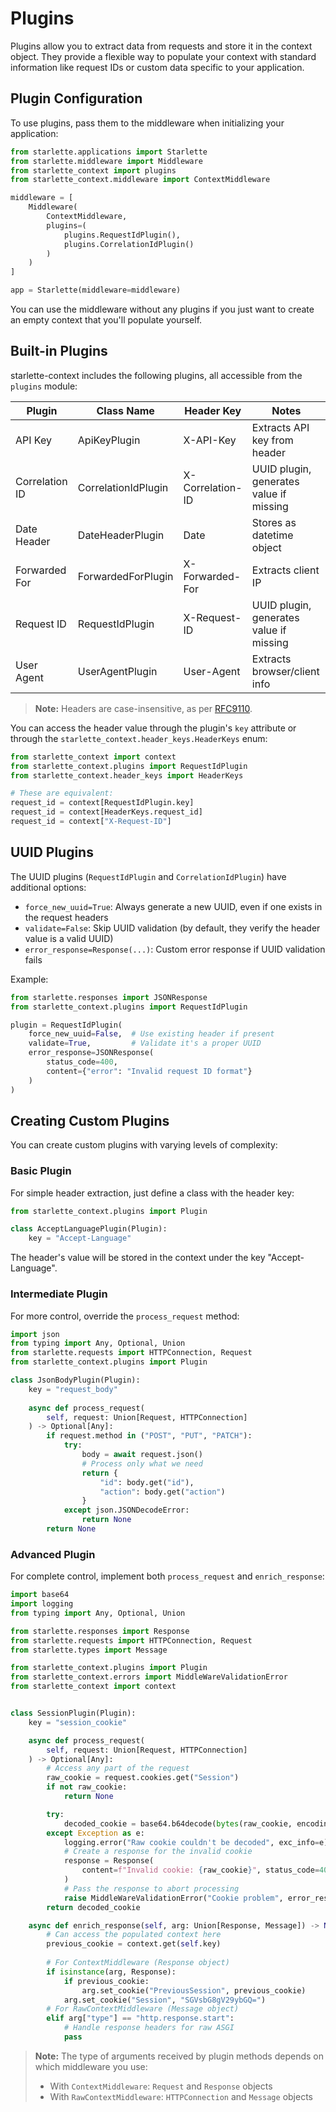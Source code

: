 # Plugins

Plugins allow you to extract data from requests and store it in the context object. They provide a flexible way to populate your context with standard information like request IDs or custom data specific to your application.

## Plugin Configuration

To use plugins, pass them to the middleware when initializing your application:

```python
from starlette.applications import Starlette
from starlette.middleware import Middleware
from starlette_context import plugins
from starlette_context.middleware import ContextMiddleware

middleware = [
    Middleware(
        ContextMiddleware,
        plugins=(
            plugins.RequestIdPlugin(),
            plugins.CorrelationIdPlugin()
        )
    )
]

app = Starlette(middleware=middleware)
```

You can use the middleware without any plugins if you just want to create an empty context that you'll populate yourself.

## Built-in Plugins

starlette-context includes the following plugins, all accessible from the `plugins` module:

| Plugin | Class Name | Header Key | Notes |
|--------|------------|------------|-------|
| API Key | ApiKeyPlugin | X-API-Key | Extracts API key from header |
| Correlation ID | CorrelationIdPlugin | X-Correlation-ID | UUID plugin, generates value if missing |
| Date Header | DateHeaderPlugin | Date | Stores as datetime object |
| Forwarded For | ForwardedForPlugin | X-Forwarded-For | Extracts client IP |
| Request ID | RequestIdPlugin | X-Request-ID | UUID plugin, generates value if missing |
| User Agent | UserAgentPlugin | User-Agent | Extracts browser/client info |

> **Note:** Headers are case-insensitive, as per [RFC9110](https://www.rfc-editor.org/rfc/rfc9110.html#name-field-names).

You can access the header value through the plugin's `key` attribute or through the `starlette_context.header_keys.HeaderKeys` enum:

```python
from starlette_context import context
from starlette_context.plugins import RequestIdPlugin
from starlette_context.header_keys import HeaderKeys

# These are equivalent:
request_id = context[RequestIdPlugin.key]
request_id = context[HeaderKeys.request_id]
request_id = context["X-Request-ID"]
```

## UUID Plugins

The UUID plugins (`RequestIdPlugin` and `CorrelationIdPlugin`) have additional options:

- `force_new_uuid=True`: Always generate a new UUID, even if one exists in the request headers
- `validate=False`: Skip UUID validation (by default, they verify the header value is a valid UUID)
- `error_response=Response(...)`: Custom error response if UUID validation fails

Example:

```python
from starlette.responses import JSONResponse
from starlette_context.plugins import RequestIdPlugin

plugin = RequestIdPlugin(
    force_new_uuid=False,  # Use existing header if present
    validate=True,         # Validate it's a proper UUID
    error_response=JSONResponse(
        status_code=400, 
        content={"error": "Invalid request ID format"}
    )
)
```

## Creating Custom Plugins

You can create custom plugins with varying levels of complexity:

### Basic Plugin

For simple header extraction, just define a class with the header key:

```python
from starlette_context.plugins import Plugin

class AcceptLanguagePlugin(Plugin):
    key = "Accept-Language"
```

The header's value will be stored in the context under the key "Accept-Language".

### Intermediate Plugin

For more control, override the `process_request` method:

```python
import json
from typing import Any, Optional, Union
from starlette.requests import HTTPConnection, Request
from starlette_context.plugins import Plugin

class JsonBodyPlugin(Plugin):
    key = "request_body"
    
    async def process_request(
        self, request: Union[Request, HTTPConnection]
    ) -> Optional[Any]:
        if request.method in ("POST", "PUT", "PATCH"):
            try:
                body = await request.json()
                # Process only what we need
                return {
                    "id": body.get("id"),
                    "action": body.get("action")
                }
            except json.JSONDecodeError:
                return None
        return None
```

### Advanced Plugin

For complete control, implement both `process_request` and `enrich_response`:

```python
import base64
import logging
from typing import Any, Optional, Union

from starlette.responses import Response
from starlette.requests import HTTPConnection, Request
from starlette.types import Message

from starlette_context.plugins import Plugin
from starlette_context.errors import MiddleWareValidationError
from starlette_context import context


class SessionPlugin(Plugin):
    key = "session_cookie"

    async def process_request(
        self, request: Union[Request, HTTPConnection]
    ) -> Optional[Any]:
        # Access any part of the request
        raw_cookie = request.cookies.get("Session")
        if not raw_cookie:
            return None

        try:
            decoded_cookie = base64.b64decode(bytes(raw_cookie, encoding="utf-8"))
        except Exception as e:
            logging.error("Raw cookie couldn't be decoded", exc_info=e)
            # Create a response for the invalid cookie
            response = Response(
                content=f"Invalid cookie: {raw_cookie}", status_code=400
            )
            # Pass the response to abort processing
            raise MiddleWareValidationError("Cookie problem", error_response=response)
        return decoded_cookie

    async def enrich_response(self, arg: Union[Response, Message]) -> None:
        # Can access the populated context here
        previous_cookie = context.get(self.key)
        
        # For ContextMiddleware (Response object)
        if isinstance(arg, Response):
            if previous_cookie:
                arg.set_cookie("PreviousSession", previous_cookie)
            arg.set_cookie("Session", "SGVsbG8gV29ybGQ=")
        # For RawContextMiddleware (Message object)
        elif arg["type"] == "http.response.start":
            # Handle response headers for raw ASGI
            pass
```

> **Note:** The type of arguments received by plugin methods depends on which middleware you use:
> - With `ContextMiddleware`: `Request` and `Response` objects
> - With `RawContextMiddleware`: `HTTPConnection` and `Message` objects